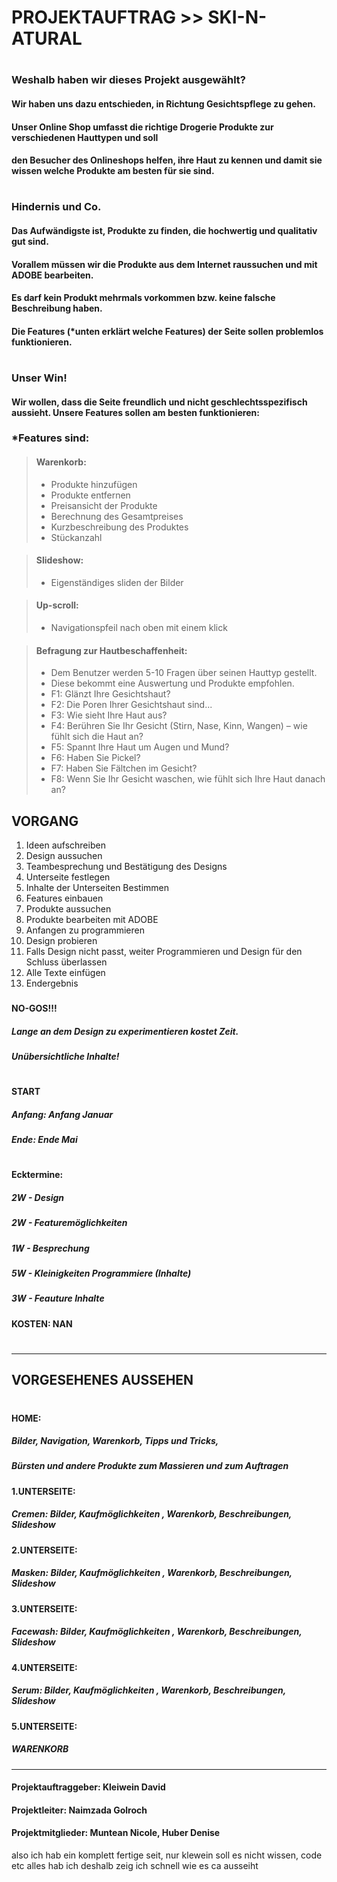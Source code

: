 # PROJEKTAUFTRAG >> SKI-N-ATURAL
#
### Weshalb haben wir dieses Projekt ausgewählt?
#### Wir haben uns dazu entschieden, in Richtung Gesichtspflege zu gehen. 
#### Unser Online Shop umfasst die richtige Drogerie Produkte zur verschiedenen Hauttypen und soll 
#### den Besucher des Onlineshops helfen, ihre Haut zu kennen und damit sie wissen welche Produkte am besten für sie sind.
#
### Hindernis und Co.
#### Das Aufwändigste ist, Produkte zu finden, die hochwertig und qualitativ gut sind.
#### Vorallem müssen wir die Produkte aus dem Internet raussuchen und mit ADOBE bearbeiten.
#### Es darf kein Produkt mehrmals vorkommen bzw. keine falsche Beschreibung haben.
#### Die Features (*unten erklärt welche Features) der Seite sollen problemlos funktionieren.
#
### Unser Win!
#### Wir wollen, dass die Seite freundlich und nicht geschlechtsspezifisch aussieht. Unsere Features sollen am besten funktionieren:
###
### *Features sind: 
> #### Warenkorb: 
> - Produkte hinzufügen
> - Produkte entfernen
> - Preisansicht der Produkte
> - Berechnung des Gesamtpreises
> - Kurzbeschreibung des Produktes
> - Stückanzahl

> #### Slideshow:
> - Eigenständiges sliden der Bilder

> #### Up-scroll:
> - Navigationspfeil nach oben mit einem klick

> #### Befragung zur Hautbeschaffenheit:
> - Dem Benutzer werden 5-10 Fragen über seinen Hauttyp gestellt.
> - Diese bekommt eine Auswertung und Produkte empfohlen.
>  - F1: Glänzt Ihre Gesichtshaut?
>  - F2: Die Poren Ihrer Gesichtshaut sind...
>  - F3: Wie sieht Ihre Haut aus?
>  - F4: Berühren Sie Ihr Gesicht (Stirn, Nase, Kinn, Wangen) – wie fühlt sich die Haut an?
>  - F5: Spannt Ihre Haut um Augen und Mund?
>  - F6: Haben Sie Pickel?
>  - F7: Haben Sie Fältchen im Gesicht?
>  - F8: Wenn Sie Ihr Gesicht waschen, wie fühlt sich Ihre Haut danach an?
##
##

## VORGANG
1. Ideen aufschreiben
2. Design aussuchen
3. Teambesprechung und Bestätigung des Designs
4. Unterseite festlegen
5. Inhalte der Unterseiten Bestimmen
6. Features einbauen
7. Produkte aussuchen
8. Produkte bearbeiten mit ADOBE
9. Anfangen zu programmieren
10. Design probieren 
11. Falls Design nicht passt, weiter Programmieren und Design für den Schluss überlassen
12. Alle Texte einfügen
13. Endergebnis
###
###

#### NO-GOS!!!
##### Lange an dem Design zu experimentieren kostet Zeit. 
##### Unübersichtliche Inhalte!
#
#
#### START
##### Anfang: Anfang Januar
##### Ende: Ende Mai
#
#
#### Ecktermine:
##### 2W - Design
##### 2W - Featuremöglichkeiten
##### 1W - Besprechung
##### 5W - Kleinigkeiten Programmiere (Inhalte)
##### 3W - Feauture Inhalte

#### KOSTEN: NAN
#

----------------------------------------------
## VORGESEHENES AUSSEHEN
#
#### HOME:
##### Bilder, Navigation, Warenkorb, Tipps und Tricks,
##### Bürsten und andere Produkte zum Massieren und zum Auftragen 
#### 1.UNTERSEITE: 
##### Cremen: Bilder, Kaufmöglichkeiten , Warenkorb, Beschreibungen, Slideshow
#### 2.UNTERSEITE:
##### Masken: Bilder, Kaufmöglichkeiten , Warenkorb, Beschreibungen, Slideshow
#### 3.UNTERSEITE:
##### Facewash: Bilder, Kaufmöglichkeiten , Warenkorb, Beschreibungen, Slideshow
#### 4.UNTERSEITE:
##### Serum: Bilder, Kaufmöglichkeiten , Warenkorb, Beschreibungen, Slideshow
#### 5.UNTERSEITE:
##### WARENKORB






----------------------------------------------
#### Projektauftraggeber: Kleiwein David
#### Projektleiter: Naimzada Golroch
#### Projektmitglieder: Muntean Nicole, Huber Denise




also ich hab ein komplett fertige seit, nur klewein soll es nicht wissen, code etc alles hab ich deshalb zeig ich schnell wie es ca ausseiht